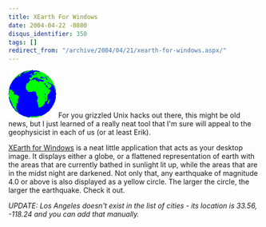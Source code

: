 ```yaml
---
title: XEarth For Windows
date: 2004-04-22 -0800
disqus_identifier: 350
tags: []
redirect_from: "/archive/2004/04/21/xearth-for-windows.aspx/"
---
```


![XEarth](/images/xearth.gif) For you grizzled Unix hacks out there,
this might be old news, but I just learned of a really neat tool that
I'm sure will appeal to the geophysicist in each of us (or at least
Erik).

[XEarth for Windows](http://www.hewgill.com/xearth/) is a neat little
application that acts as your desktop image. It displays either a globe,
or a flattened representation of earth with the areas that are currently
bathed in sunlight lit up, while the areas that are in the midst night
are darkened. Not only that, any earthquake of magnitude 4.0 or above is
also displayed as a yellow circle. The larger the circle, the larger the
earthquake. Check it out.

*UPDATE: Los Angeles doesn't exist in the list of cities - its location
is 33.56, -118.24 and you can add that manually.*

